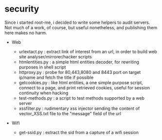 # security

Since i started root-me, i decided to write some helpers to audit servers.
Not much of a work, of course, but useful nonetheless, and publishing them here makes no harm. 

   - Web

     * urlextact.py    : extract link of interest from an url, in order to build web site analyser/mirrorer/hacker scripts
     * htmlentities.py : a simple html entities decoder, for rewriting purposes in shell script
     * httproxy.py     : probe for 80,443,8080  and 8443 port on target ip/name and fetch the title if possible
     * getcookies.py   : like html entities, a one simple purpose script, connect to a page, and print retrieved cookies, useful for session continuity when hacking
     * test-methods.py : a script to test methods supported by a web server
     * xssfilter.py    : rudimentary xss injector sending the content of vector_XSS.txt file to the "message" field of the url

   - Wifi

     * get-ssid.py : extract the sid from a capture of a wifi session 

